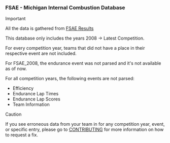 ### FSAE - Michigan Internal Combustion Database

> [!IMPORTANT]
> All the data is gathered from [FSAE Results](https://www.sae.org/attend/student-events/formula-sae-michigan/awards-results)
>
> This database only includes the years 2008 -> Latest Competition.
>
> For every competition year, teams that did not have a place in their respective event are not included. 
>
> For FSAE_2008, the endurance event was not parsed and it's not available as of now.
>
> For all competition years, the following events are not parsed:
> * Efficiency
> * Endurance Lap Times
> * Endurance Lap Scores
> * Team Information

> [!CAUTION]
> If you see erroneous data from your team in for any competition year, event, or specific entry, please go to [CONTRIBUTING](https://github.com/SteffanoMartinez/fsae-database/blob/main/CONTRIBUTING.md) for more information on how to request a fix.
